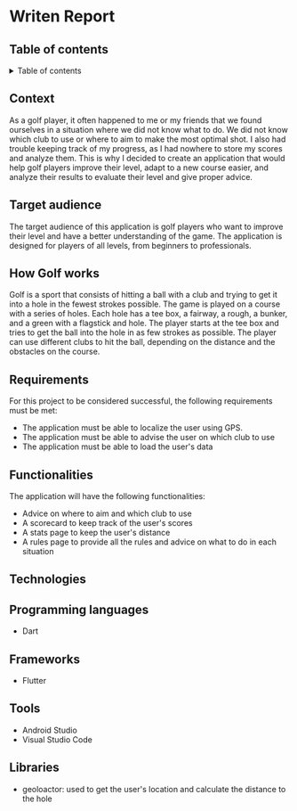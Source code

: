 # Writen Report

## Table of contents

<details>
<summary>Table of contents</summary>
- [Writen Report](#writen-report)
  - [Table of contents](#table-of-contents)
  - [Context](#context)
  - [Target audience](#target-audience)
  - [How Golf works](#how-golf-works)
  - [Requirements](#requirements)
  - [Functionalities](#functionalities)
</details>

## Context

As a golf player, it often happened to me or my friends that we found ourselves in a situation where we did not know what to do. We did not know which club to use or where to aim to make the most optimal shot. I also had trouble keeping track of my progress, as I had nowhere to store my scores and analyze them.
This is why I decided to create an application that would help golf players improve their level, adapt to a new course easier, and analyze their results to evaluate their level and give proper advice.

## Target audience

The target audience of this application is golf players who want to improve their level and have a better understanding of the game. The application is designed for players of all levels, from beginners to professionals.

## How Golf works

Golf is a sport that consists of hitting a ball with a club and trying to get it into a hole in the fewest strokes possible. The game is played on a course with a series of holes. Each hole has a tee box, a fairway, a rough, a bunker, and a green with a flagstick and hole. The player starts at the tee box and tries to get the ball into the hole in as few strokes as possible. The player can use different clubs to hit the ball, depending on the distance and the obstacles on the course.

## Requirements

For this project to be considered successful, the following requirements must be met:

- The application must be able to localize the user using GPS.
- The application must be able to advise the user on which club to use
- The application must be able to load the user's data

## Functionalities

The application will have the following functionalities:

- Advice on where to aim and which club to use
- A scorecard to keep track of the user's scores
- A stats page to keep the user's distance
- A rules page to provide all the rules and advice on what to do in each situation

## Technologies

## Programming languages

- Dart

## Frameworks

- Flutter

## Tools

- Android Studio
- Visual Studio Code

## Libraries

- geoloactor: used to get the user's location and calculate the distance to the hole

